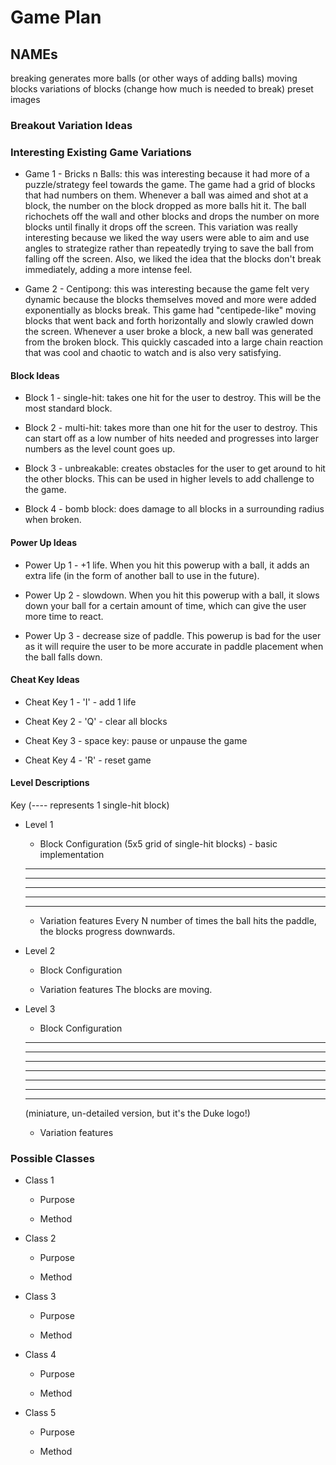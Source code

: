 # Game Plan
## NAMEs

breaking generates more balls (or other ways of adding balls)
moving blocks
variations of blocks (change how much is needed to break)
preset images

### Breakout Variation Ideas

### Interesting Existing Game Variations

 * Game 1 - Bricks n Balls: this was interesting because it had more of a puzzle/strategy feel towards the game. The game
 had a grid of blocks that had numbers on them. Whenever a ball was aimed and shot at a block, the number on the block dropped as 
 more balls hit it. The ball richochets off the wall and other blocks and drops the number on more blocks until finally
 it drops off the screen. This variation was really interesting because we liked the way users were able to aim and 
 use angles to strategize rather than repeatedly trying to save the ball from falling off the screen. Also, we liked the
 idea that the blocks don't break immediately, adding a more intense feel.

 * Game 2 - Centipong: this was interesting because the game felt very dynamic because the blocks themselves moved
 and more were added exponentially as blocks break. This game had "centipede-like" moving blocks that went back and forth horizontally and slowly
 crawled down the screen. Whenever a user broke a block, a new ball was generated from the broken block. This quickly
 cascaded into a large chain reaction that was cool and chaotic to watch and is also very satisfying.


#### Block Ideas

 * Block 1 - single-hit: takes one hit for the user to destroy. This will be the most standard block.

 * Block 2 - multi-hit: takes more than one hit for the user to destroy. This can start off as a low number of hits needed
   and progresses into larger numbers as the level count goes up.

 * Block 3 - unbreakable: creates obstacles for the user to get around to hit the other blocks. This can be used in higher levels
   to add challenge to the game.
   
 * Block 4 - bomb block: does damage to all blocks in a surrounding radius when broken.


#### Power Up Ideas

 * Power Up 1 - +1 life. When you hit this powerup with a ball, it adds an extra life (in the form of another ball to use
 in the future).

 * Power Up 2 - slowdown. When you hit this powerup with a ball, it slows down your ball for a certain amount of time,
 which can give the user more time to react.

 * Power Up 3 - decrease size of paddle. This powerup is bad for the user as it will require the user to be more accurate
 in paddle placement when the ball falls down.


#### Cheat Key Ideas

 * Cheat Key 1 - 'I' - add 1 life

 * Cheat Key 2 - 'Q' - clear all blocks

 * Cheat Key 3 - space key: pause or unpause the game

 * Cheat Key 4 - 'R' - reset game


#### Level Descriptions

Key
(---- represents 1 single-hit block)

 * Level 1
   * Block Configuration (5x5 grid of single-hit blocks) - basic implementation
   ---- ---- ---- ---- ----
   ---- ---- ---- ---- ----
   ---- ---- ---- ---- ----
   ---- ---- ---- ---- ----
   ---- ---- ---- ---- ----

   * Variation features
   Every N number of times the ball hits the paddle, the blocks progress downwards.

 * Level 2
   * Block Configuration

   * Variation features
   The blocks are moving.

 * Level 3
   * Block Configuration 

    ----- -----
    -----	-----
    -----	  -----
    -----	  -----
    -----	  -----
    -----	-----
    ----- -----

    (miniature, un-detailed version, but it's the Duke logo!)
   * Variation features


### Possible Classes

 * Class 1
   * Purpose

   * Method

 * Class 2
   * Purpose

   * Method

 * Class 3
   * Purpose

   * Method

 * Class 4
   * Purpose

   * Method

 * Class 5
   * Purpose

   * Method
